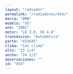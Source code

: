 ```yaml
---
layout: "radiador"
permalink: "/radiadores/454/"
marca: "BMW"
modelo: "X5"
ano: "2002"
motor: "L6 3.0, V8 4.8"
transmision: "Automática"
parte: "433645"
clima: "Con clima"
alto: "23 1/4"
ancho: "24 1/2"
observaciones: ""
id: "454"
---
```


